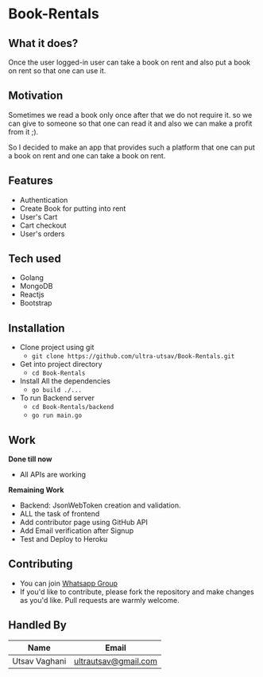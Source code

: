 # Book-Rentals

## What it does?
Once the user logged-in user can take a book on rent and also put a book on rent so that one can use it.


## Motivation
Sometimes we read a book only once after that we do not require it. so we can give to someone so that one can read it and also we can make a profit from it ;).

So I decided to make an app that provides such a platform that one can put a book on rent and one can take a book on rent.

## Features
* Authentication
* Create Book for putting into rent
* User's Cart
* Cart checkout
* User's orders

## Tech used

* Golang
* MongoDB
* Reactjs
* Bootstrap

## Installation

* Clone project using git
  * `git clone https://github.com/ultra-utsav/Book-Rentals.git`
* Get into project directory
  * `cd Book-Rentals`
* Install All the dependencies
  * `go build ./...`
* To run Backend server
  * `cd Book-Rentals/backend`
  * `go run main.go`

## Work

**Done till now**
* All APIs are working

**Remaining Work**
* Backend: JsonWebToken creation and validation.
* ALL the task of frontend
* Add contributor page using GitHub API
* Add Email verification after Signup
* Test and Deploy to Heroku

## Contributing

* You can join [Whatsapp Group](https://chat.whatsapp.com/DzgB1KsgFbU2OK2c6VJkAY)
* If you'd like to contribute, please fork the repository and make changes as you'd like. Pull requests are warmly welcome.

## Handled By

| Name | Email |
|---|---|
|Utsav Vaghani  | ultrautsav@gmail.com |

